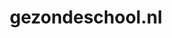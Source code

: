 ---
layout: post
title:  "gezondeschool.nl"
internal_url:  "/data/gezondeschool.nl.html"
categories: dutchgov
---